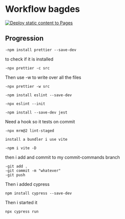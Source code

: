 # Workflow bagdes

[![Deploy static content to Pages](https://github.com/Sanhamm/social-media-client/actions/workflows/pages.yml/badge.svg)](https://github.com/Sanhamm/social-media-client/actions/workflows/pages.yml)

## Progression

```
-npm install prettier --save-dev
```

to check if it is installed

```
-npx prettier -c src
```

Then use -w to write over all the files

```
-npx prettier -w src
```

```
-npm install eslint --save-dev
```

```
-npx eslint --init
```

```
-npm install --save-dev jest
```

Need a hook so it tests on commit

```
-npx mrm@2 lint-staged
```

```
install a bundler i use vite
```

```
-npm i vite -D
```

then i add and commit to my commit-commands branch

```
-git add .
-git commit -m "whatever"
-git push
```

Then i added cypress

```
npm install cypress --save-dev
```

Then i started it

```
npx cypress run
```
